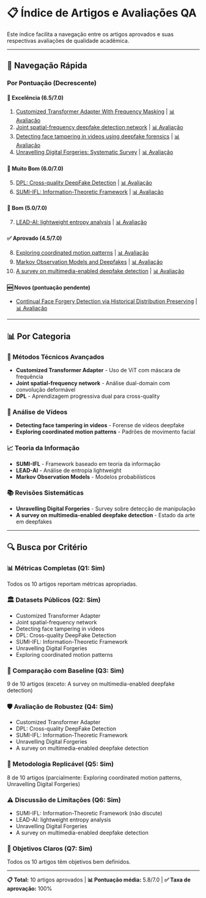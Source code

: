 # 📋 **Índice de Artigos e Avaliações QA**

Este índice facilita a navegação entre os artigos aprovados e suas respectivas avaliações de qualidade acadêmica.

---

## 🎯 **Navegação Rápida**

### **Por Pontuação (Decrescente)**

#### **🥇 Excelência (6.5/7.0)**
1. [Customized Transformer Adapter With Frequency Masking](../aprovados/8/Customized_Transformer_Adapter_With_Frequency_Masking_for_Deepfake_Detection.pdf) | [📊 Avaliação](./Customized%20Transformer%20Adapter%20With%20Frequency%20Masking%20for%20Deepfake%20Detection)
2. [Joint spatial-frequency deepfake detection network](../aprovados/2/s10489-025-06761-2.pdf) | [📊 Avaliação](./Joint%20spatial-frequency%20deepfake%20detection%20network%20based%20on%20dual-domain%20attention-enhanced%20deformable%20convolution)
3. [Detecting face tampering in videos using deepfake forensics](../aprovados/11/Detecting%20face%20tampering%20in%20videos%20using%20deepfake%20forensics.pdf) | [📊 Avaliação](./Detecting%20face%20tampering%20in%20videos%20using%20deepfake%20forensics)
4. [Unravelling Digital Forgeries: Systematic Survey](../aprovados/3/Unravelling%20Digital%20Forgeries:%20A%20Systematic%20Survey%20on%20Image%20Manipulation%20Detection%20and%20Localization.pdf) | [📊 Avaliação](./Unravelling%20Digital%20Forgeries%20A%20Systematic%20Survey%20on%20Image%20Manipulation%20Detection%20and%20Localization)

#### **🥈 Muito Bom (6.0/7.0)**
5. [DPL: Cross-quality DeepFake Detection](../aprovados/1/s10791-025-09550-0.pdf) | [📊 Avaliação](./DPL%20Cross-quality%20DeepFake%20Detection%20via%20Dual%20Progressive%20Learning)
6. [SUMI-IFL: Information-Theoretic Framework](../aprovados/5/32054-Article%20Text-36122-1-2-20250410.pdf) | [📊 Avaliação](./SUMI-IFL%20An%20Information-Theoretic%20Framework%20for%20Image%20Forgery%20Localization%20with%20Sufficiency%20and%20Minimality%20Constraints)

#### **🥉 Bom (5.0/7.0)**
7. [LEAD-AI: lightweight entropy analysis](../aprovados/9/LEAD-AI_%20lightweight%20entropy%20analysis%20for%20distinguishing%20AI-generated%20images%20from%20genuine%20photographs.pdf) | [📊 Avaliação](./LEAD-AI%20lightweight%20entropy%20analysis%20for%20distinguishing%20AI-generated%20images%20from%20genuine%20photographs)

#### **✅ Aprovado (4.5/7.0)**
8. [Exploring coordinated motion patterns](../aprovados/6/Exploring%20coordinated%20motion%20patterns%20of%20facial%20landmarks%20for%20deepfake%20video%20detection%20-%20ScienceDirect.pdf) | [📊 Avaliação](./Exploring%20coordinated%20motion%20patterns%20of%20facial%20landmarks%20for%20deepfake%20video%20detection)
9. [Markov Observation Models and Deepfakes](../aprovados/4/mathematics-13-02128-v2.pdf) | [📊 Avaliação](./Markov%20Observation%20Models%20and%20Deepfakes)
10. [A survey on multimedia-enabled deepfake detection](../qa/A%20survey%20on%20multimedia-enabled%20deepfake%20detection%20state-of-the-art%20tools%20and%20techniques,%20emerging%20trends,%20current%20challenges%20&%20limitations,%20and%20future%20directions) | [📊 Avaliação](./A%20survey%20on%20multimedia-enabled%20deepfake%20detection%20state-of-the-art%20tools%20and%20techniques,%20emerging%20trends,%20current%20challenges%20&%20limitations,%20and%20future%20directions)

#### 🆕 Novos (pontuação pendente)
- [Continual Face Forgery Detection via Historical Distribution Preserving](../aprovados/7/Continual%20Face%20Forgery%20Detection%20via%20Historical%20Distribution%20Preserving.pdf) | [📊 Avaliação](./Continual%20Face%20Forgery%20Detection%20via%20Historical%20Distribution%20Preserving)

---

## 📊 **Por Categoria**

### **🔬 Métodos Técnicos Avançados**
- **Customized Transformer Adapter** - Uso de ViT com máscara de frequência
- **Joint spatial-frequency network** - Análise dual-domain com convolução deformável
- **DPL** - Aprendizagem progressiva dual para cross-quality

### **🎯 Análise de Vídeos**
- **Detecting face tampering in videos** - Forense de vídeos deepfake
- **Exploring coordinated motion patterns** - Padrões de movimento facial

### **📈 Teoria da Informação**
- **SUMI-IFL** - Framework baseado em teoria da informação
- **LEAD-AI** - Análise de entropia lightweight
- **Markov Observation Models** - Modelos probabilísticos

### **📚 Revisões Sistemáticas**
- **Unravelling Digital Forgeries** - Survey sobre detecção de manipulação
- **A survey on multimedia-enabled deepfake detection** - Estado da arte em deepfakes

---

## 🔍 **Busca por Critério**

### **📊 Métricas Completas (Q1: Sim)**
Todos os 10 artigos reportam métricas apropriadas.

### **🏛️ Datasets Públicos (Q2: Sim)**
- Customized Transformer Adapter
- Joint spatial-frequency network  
- Detecting face tampering in videos
- DPL: Cross-quality DeepFake Detection
- SUMI-IFL: Information-Theoretic Framework
- Unravelling Digital Forgeries
- Exploring coordinated motion patterns

### **🔬 Comparação com Baseline (Q3: Sim)**
9 de 10 artigos (exceto: A survey on multimedia-enabled deepfake detection)

### **🛡️ Avaliação de Robustez (Q4: Sim)**
- Customized Transformer Adapter
- DPL: Cross-quality DeepFake Detection  
- SUMI-IFL: Information-Theoretic Framework
- Unravelling Digital Forgeries
- A survey on multimedia-enabled deepfake detection

### **📖 Metodologia Replicável (Q5: Sim)**
8 de 10 artigos (parcialmente: Exploring coordinated motion patterns, Unravelling Digital Forgeries)

### **⚠️ Discussão de Limitações (Q6: Sim)**
- SUMI-IFL: Information-Theoretic Framework (não discute)
- LEAD-AI: lightweight entropy analysis
- Unravelling Digital Forgeries
- A survey on multimedia-enabled deepfake detection

### **🎯 Objetivos Claros (Q7: Sim)**
Todos os 10 artigos têm objetivos bem definidos.

---

**📋 Total:** 10 artigos aprovados | **📊 Pontuação média:** 5.8/7.0 | **✅ Taxa de aprovação:** 100%
